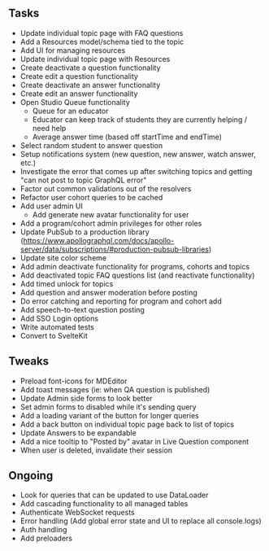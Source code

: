 ## Tasks

- Update individual topic page with FAQ questions
- Add a Resources model/schema tied to the topic
- Add UI for managing resources
- Update individual topic page with Resources
- Create deactivate a question functionality
- Create edit a question functionality
- Create deactivate an answer functionality
- Create edit an answer functionality
- Open Studio Queue functionality
  - Queue for an educator
  - Educator can keep track of students they are currently helping / need help
  - Average answer time (based off startTime and endTime)
- Select random student to answer question
- Setup notifications system (new question, new answer, watch answer, etc.)
- Investigate the error that comes up after switching topics and getting "can not post to topic GraphQL error"
- Factor out common validations out of the resolvers
- Refactor user cohort queries to be cached
- Add user admin UI
  - Add generate new avatar functionality for user
- Add a program/cohort admin privileges for other roles
- Update PubSub to a production library (https://www.apollographql.com/docs/apollo-server/data/subscriptions/#production-pubsub-libraries)
- Update site color scheme
- Add admin deactivate functionality for programs, cohorts and topics
- Add deactivated topic FAQ questions list (and reactivate functionality)
- Add timed unlock for topics
- Add question and answer moderation before posting
- Do error catching and reporting for program and cohort add
- Add speech-to-text question posting
- Add SSO Login options
- Write automated tests
- Convert to SvelteKit

## Tweaks

- Preload font-icons for MDEditor
- Add toast messages (ie: when QA question is published)
- Update Admin side forms to look better
- Set admin forms to disabled while it's sending query
- Add a loading variant of the button for longer queries
- Add a back button on individual topic page back to list of topics
- Update Answers to be expandable
- Add a nice tooltip to "Posted by" avatar in Live Question component
- When user is deleted, invalidate their session

## Ongoing

- Look for queries that can be updated to use DataLoader
- Add cascading functionality to all managed tables
- Authenticate WebSocket requests
- Error handling (Add global error state and UI to replace all console.logs)
- Auth handling
- Add preloaders 

